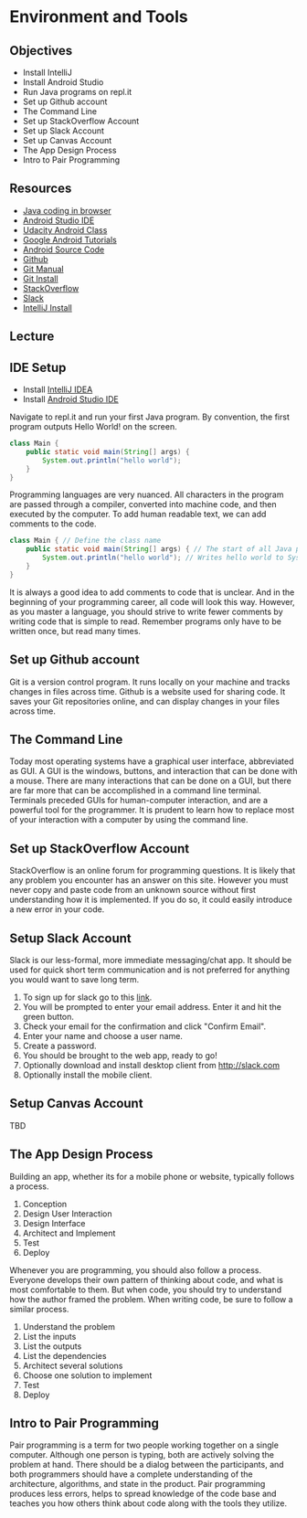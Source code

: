 # Environment and Tools

## Objectives
* Install IntelliJ
* Install Android Studio
* Run Java programs on repl.it
* Set up Github account
* The Command Line
* Set up StackOverflow Account
* Set up Slack Account
* Set up Canvas Account
* The App Design Process
* Intro to Pair Programming

## Resources
* [Java coding in browser](https://repl.it/languages/java)
* [Android Studio IDE](https://developer.android.com/studio/install.html)
* [Udacity Android Class](https://www.udacity.com/course/developing-android-apps--ud853)
* [Google Android Tutorials](https://developer.android.com/training/basics/firstapp/index.html)
* [Android Source Code](https://source.android.com/)
* [Github](https://www.github.com)
* [Git Manual](https://git-scm.com/docs/user-manual.html)
* [Git Install](Git.md)
* [StackOverflow](https://stackoverflow.com/)
* [Slack](https://slack.com/downloads)
* [IntelliJ Install](IntelliJ.md)

## Lecture

## IDE Setup
* Install [IntelliJ IDEA](IntelliJ.md)
* Install [Android Studio IDE](https://developer.android.com/studio/install.html)

Navigate to repl.it and run your first Java program. By convention, the first
program outputs Hello World! on the screen.

```java
class Main {
    public static void main(String[] args) {
        System.out.println("hello world");
    }
}
```

Programming languages are very nuanced. All characters in the program are
passed through a compiler, converted into machine code, and then executed by
the computer. To add human readable text, we can add comments to the code.

```java
class Main { // Define the class name
    public static void main(String[] args) { // The start of all Java programs
        System.out.println("hello world"); // Writes hello world to System.out
    }
}
```

It is always a good idea to add comments to code that is unclear. And in the
beginning of your programming career, all code will look this way. However, as
you master a language, you should strive to write fewer comments by writing code
that is simple to read. Remember programs only have to be written once, but read
many times.

## Set up Github account
Git is a version control program. It runs locally on your machine and tracks
changes in files across time. Github is a website used for sharing code. It
saves your Git repositories online, and can display changes in your files across
time.

## The Command Line
Today most operating systems have a graphical user interface, abbreviated as
GUI. A GUI is the windows, buttons, and interaction that can be done with a
mouse. There are many interactions that can be done on a GUI, but there are far
more that can be accomplished in a command line terminal. Terminals preceded
GUIs for human-computer interaction, and are a powerful tool for the programmer.
It is prudent to learn how to replace most of your interaction with a computer
by using the command line.

## Set up StackOverflow Account
StackOverflow is an online forum for programming questions. It is likely that
any problem you encounter has an answer on this site. However you must never
copy and paste code from an unknown source without first understanding how it
is implemented. If you do so, it could easily introduce a new error in your
code.

## Setup Slack Account
Slack is our less-formal, more immediate messaging/chat app. It should be used for quick short term communication and is not preferred for anything you would want to save long term.

1. To sign up for slack go to this [link](https://join.slack.com/t/c4qbridge-androidnw/shared_invite/MjI1MDQyOTI0ODcxLTE1MDIyMjYxODktNTg4NWIwYTQwMg). 
2. You will be prompted to enter your email address. Enter it and hit the green button.
3. Check your email for the confirmation and click "Confirm Email".
4. Enter your name and choose a user name.
5. Create a password.
6. You should be brought to the web app, ready to go!
7. Optionally download and install desktop client from http://slack.com
8. Optionally install the mobile client.


## Setup Canvas Account

TBD

## The App Design Process
Building an app, whether its for a mobile phone or website, typically follows a
process.

1. Conception
2. Design User Interaction
3. Design Interface
4. Architect and Implement
5. Test
6. Deploy

Whenever you are programming, you should also follow a process. Everyone
develops their own pattern of thinking about code, and what is most comfortable
to them. But when code, you should try to understand how the author framed the
problem. When writing code, be sure to follow a similar process.

1. Understand the problem
2. List the inputs
3. List the outputs
4. List the dependencies
5. Architect several solutions
6. Choose one solution to implement
7. Test
8. Deploy

## Intro to Pair Programming
Pair programming is a term for two people working together on a single computer.
Although one person is typing, both are actively solving the problem at hand.
There should be a dialog between the participants, and both programmers should
have a complete understanding of the architecture, algorithms, and state in
the product. Pair programming produces less errors, helps to spread
knowledge of the code base and teaches you how others think about code along
with the tools they utilize.

